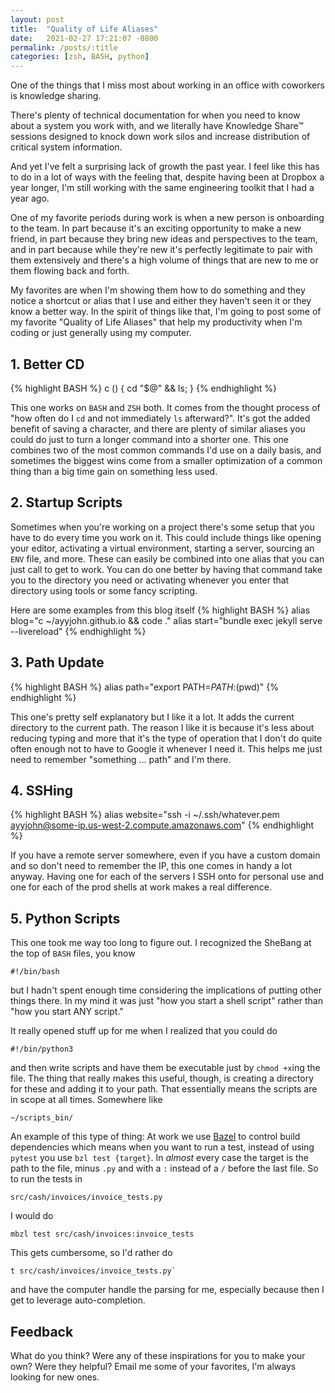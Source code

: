 ```yaml
---
layout: post
title:  "Quality of Life Aliases"
date:   2021-02-27 17:21:07 -0800
permalink: /posts/:title
categories: [zsh, BASH, python]
---
```

One of the things that I miss most about working in an office with coworkers is knowledge sharing.

There's plenty of technical documentation for when you need to know about a system you work with, and we literally have Knowledge Share&trade; sessions designed to knock down work silos and increase distribution of critical system information.

And yet I've felt a surprising lack of growth the past year. I feel like this has to do in a lot of ways with the feeling that, despite having been at Dropbox a year longer, I'm still working with the same engineering toolkit that I had a year ago.

One of my favorite periods during work is when a new person is onboarding to the team. In part because it's an exciting opportunity to make a new friend, in part because they bring new ideas and perspectives to the team, and in part because while they're new it's perfectly legitimate to pair with them extensively and there's a high volume of things that are new to me or them flowing back and forth.

My favorites are when I'm showing them how to do something and they notice a shortcut or alias that I use and either they haven't seen it or they know a better way. In the spirit of things like that, I'm going to post some of my favorite "Quality of Life Aliases" that help my productivity when I'm coding or just generally using my computer.

## 1. Better CD
{% highlight BASH %}
c () {
  cd "$@" && ls;
}
{% endhighlight %}

This one works on `BASH` and `ZSH` both. It comes from the thought process of "how often do I `cd` and not immediately `ls` afterward?". It's got the added benefit of saving a character, and there are plenty of similar aliases you could do just to turn a longer command into a shorter one. This one combines two of the most common commands I'd use on a daily basis, and sometimes the biggest wins come from a smaller optimization of a common thing than a big time gain on something less used.

## 2. Startup Scripts
Sometimes when you're working on a project there's some setup that you have to do every time you work on it. This could include things like opening your editor, activating a virtual environment, starting a server, sourcing an `ENV` file, and more.
These can easily be combined into one alias that you can just call to get to work. You can do one better by having that command take you to the directory you need or activating whenever you enter that directory using tools or some fancy scripting.

Here are some examples from this blog itself
{% highlight BASH %}
alias blog="c ~/ayyjohn.github.io && code ."
alias start="bundle exec jekyll serve --livereload"
{% endhighlight %}

## 3. Path Update
{% highlight BASH %}
alias path="export PATH=$PATH:$(pwd)"
{% endhighlight %}

This one's pretty self explanatory but I like it a lot. It adds the current directory to the current path. The reason I like it is because it's less about reducing typing and more that it's the type of operation that I don't do quite often enough not to have to Google it whenever I need it. This helps me just need to remember "something ... path" and I'm there.

## 4. SSHing
{% highlight BASH %}
alias website="ssh -i ~/.ssh/whatever.pem ayyjohn@some-ip.us-west-2.compute.amazonaws.com"
{% endhighlight %}

If you have a remote server somewhere, even if you have a custom domain and so don't need to remember the IP, this one comes in handy a lot anyway. Having one for each of the servers I SSH onto for personal use and one for each of the prod shells at work makes a real difference.

## 5. Python Scripts
This one took me way too long to figure out. I recognized the SheBang at the top of `BASH` files, you know

```
#!/bin/bash
```

but I hadn't spent enough time considering the implications of putting other things there. In my mind it was just "how you start a shell script" rather than "how you start ANY script."

It really opened stuff up for me when I realized that you could do

```
#!/bin/python3
```

and then write scripts and have them be executable just by `chmod +x`ing the file. The thing that really makes this useful, though, is creating a directory for these and adding it to your path. That essentially means the scripts are in scope at all times.
Somewhere like

```
~/scripts_bin/
```

An example of this type of thing: At work we use [Bazel](https://bazel.build/) to control build dependencies which means when you want to run a test, instead of using `pytest` you use `bzl test {target}`. In _almost_ every case the target is the path to the file, minus `.py` and with a `:` instead of a `/` before the last file. So to run the tests in

```
src/cash/invoices/invoice_tests.py
```

I would do

```
mbzl test src/cash/invoices:invoice_tests
```

This gets cumbersome, so I'd rather do

```
t src/cash/invoices/invoice_tests.py`
```

and have the computer handle the parsing for me, especially because then I get to leverage auto-completion.


## Feedback
What do you think? Were any of these inspirations for you to make your own? Were they helpful? Email me some of your favorites, I'm always looking for new ones.